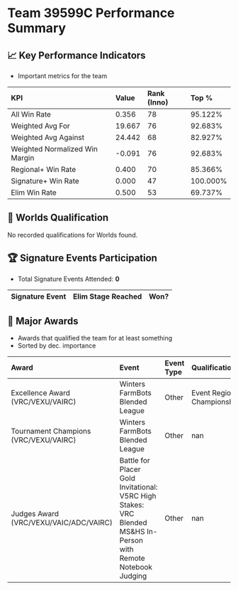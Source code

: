 # Team 39599C Performance Summary

## 📈 Key Performance Indicators
- Important metrics for the team

| KPI | Value | Rank (Inno) | Top % |
|:---|:-----|:----|:-----|
| All Win Rate | 0.356 | 78 | 95.122% |
| Weighted Avg For | 19.667 | 76 | 92.683% |
| Weighted Avg Against | 24.442 | 68 | 82.927% |
| Weighted Normalized Win Margin | -0.091 | 76 | 92.683% |
| Regional+ Win Rate | 0.400 | 70 | 85.366% |
| Signature+ Win Rate | 0.000 | 47 | 100.000% |
| Elim Win Rate | 0.500 | 53 | 69.737% |


## 🎯 Worlds Qualification
No recorded qualifications for Worlds found.

## 🏆 Signature Events Participation
- Total Signature Events Attended: **0**

| Signature Event | Elim Stage Reached | Won? |
|:----------------|:-------------------|:----|


## 🥇 Major Awards
- Awards that qualified the team for at least something
- Sorted by dec. importance

| Award | Event | Event Type | Qualification |
|:------|:------|:-----------|:--------------|
| Excellence Award (VRC/VEXU/VAIRC) | Winters FarmBots Blended League | Other | Event Region Championship |
| Tournament Champions (VRC/VEXU/VAIRC) | Winters FarmBots Blended League | Other | nan |
| Judges Award (VRC/VEXU/VAIC/ADC/VAIRC) | Battle for Placer Gold Invitational: V5RC High Stakes: VRC Blended MS&HS In-Person with Remote Notebook Judging | Other | nan |

